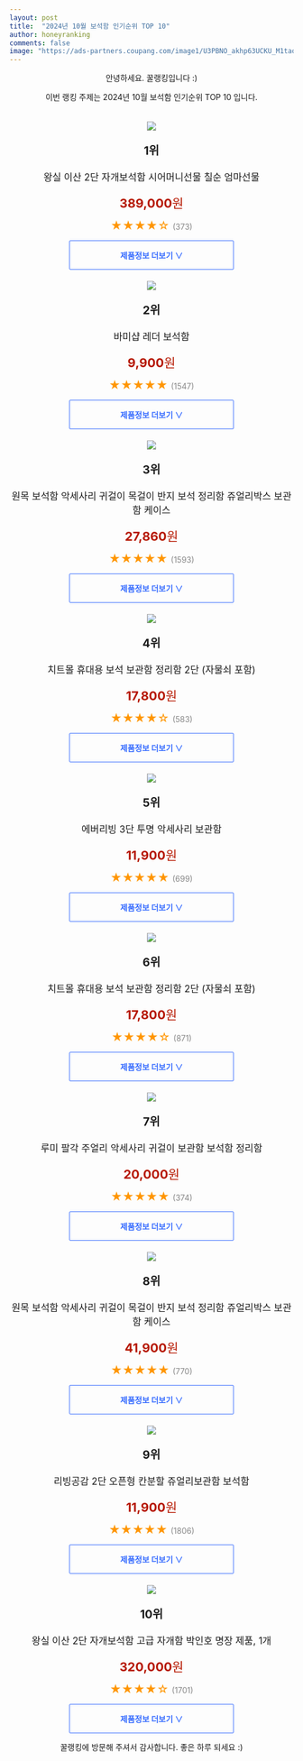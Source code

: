 ```yaml
---
layout: post
title:  "2024년 10월 보석함 인기순위 TOP 10"
author: honeyranking
comments: false
image: "https://ads-partners.coupang.com/image1/U3PBNO_akhp63UCKU_M1taqwKen5rM9vssvTWmw8jbmXJpa33N3DGarMWC6Izx5IojVyN3NkCS990y9gHfllYKOcDx6kww3IezV2Qv2Ieg3FInyTkVGrOqtlWyAaQtKrYtvE-u43iBZl5NgUOnpOdtGBXm0EVA7HZ2cc-JGjQHs0YLrNWPDlWDBy6uABwLYqiZBWwKlIYmyDfNB-DRF1BOpxQKAMZ1RLdc50DCBQD7zc6zt2h2Ih-OeZmigZRLkekRkwNGNfBK9q-xSGIe4y4hjlexfuj1e0NrOHiYfOEb_iPtlIkt06WKl7hYvOLg=="
---
```

<p style="text-align: center;">안녕하세요. 꿀랭킹입니다 :)</p>
<p style="text-align: center;">이번 랭킹 주제는 2024년 10월 보석함 인기순위 TOP 10 입니다.</p><center><img src="https://ads-partners.coupang.com/image1/U3PBNO_akhp63UCKU_M1taqwKen5rM9vssvTWmw8jbmXJpa33N3DGarMWC6Izx5IojVyN3NkCS990y9gHfllYKOcDx6kww3IezV2Qv2Ieg3FInyTkVGrOqtlWyAaQtKrYtvE-u43iBZl5NgUOnpOdtGBXm0EVA7HZ2cc-JGjQHs0YLrNWPDlWDBy6uABwLYqiZBWwKlIYmyDfNB-DRF1BOpxQKAMZ1RLdc50DCBQD7zc6zt2h2Ih-OeZmigZRLkekRkwNGNfBK9q-xSGIe4y4hjlexfuj1e0NrOHiYfOEb_iPtlIkt06WKl7hYvOLg==" style="margin-top:20px" /></center><p style="text-align: center; font-size: 20px"><b>1위</b></p><p style="text-align: center; font-size: 17px">왕실 이산 2단 자개보석함 시어머니선물 칠순 엄마선물</p><p style="text-align: center;"><span style="color: #b61800; font-size: 22px;"><b>389,000</b>원</span></p><p style="text-align: center;"><span style="color: #ff9600; font-size: 20px;">★★★★☆ </span><span style="color: #878787;">(373)</span></p><center><a href="https://link.coupang.com/re/AFFSDP?lptag=AF3899140&subid=honeyrank&pageKey=6471577770&itemId=14127257575&vendorItemId=81374068332&traceid=V0-153-1034415c2fc4c2bc&clickBeacon=5ae04150-93b3-11ef-a0cf-3b4e28f3b7a3%7E3&requestid=20241027010000462012500249&token=31850C%7CMIXED"><div style="font-size: 14px; display: inline-block; padding: 15px 90px; color: #346aff; border-radius: 2px; border: 1px solid #346aff; cursor: pointer;"><b>제품정보 더보기 &or;</b></div></a></center><center><img src="https://ads-partners.coupang.com/image1/pDiqIC6gaqPlaV2QpB6u7w34CRDUIRK6SVBvUTqfq1BoPE0HRB47WAabsu6lIQhJlXmJb0ZMeCXoldePEB5G0MUpIFc2rq-yqzdcRbB3lWKzFWaDOPY-xxCXvjc2JFip58wawIdH4l-ciQtFDUL8jQk7NuQVkKBWoLbRloaFilKcXdHjXwlP3rSxgw2g2TPepVlrSHIhpr3Vz0ASbL2CczF1hDHlvIbRb7wkbpSfrc2qEFbBn6F_sRyw5TdPbB7GdWqn_JF6HN0BzRi1riTH3X8y_A57L_KMKA==" style="margin-top:20px" /></center><p style="text-align: center; font-size: 20px"><b>2위</b></p><p style="text-align: center; font-size: 17px">바미샵 레더 보석함</p><p style="text-align: center;"><span style="color: #b61800; font-size: 22px;"><b>9,900</b>원</span></p><p style="text-align: center;"><span style="color: #ff9600; font-size: 20px;">★★★★★ </span><span style="color: #878787;">(1547)</span></p><center><a href="https://link.coupang.com/re/AFFSDP?lptag=AF3899140&subid=honeyrank&pageKey=161677685&itemId=464344386&vendorItemId=4156090380&traceid=V0-153-3a2a41ff1b86bd9a&requestid=20241027010000462012500249&token=31850C%7CMIXED"><div style="font-size: 14px; display: inline-block; padding: 15px 90px; color: #346aff; border-radius: 2px; border: 1px solid #346aff; cursor: pointer;"><b>제품정보 더보기 &or;</b></div></a></center><center><img src="https://ads-partners.coupang.com/image1/bczadpERz-Y0egkhbb8MBmXLamcfcVBNGf47Ucl6j9GTx7kPyZktRtZjctDDcbBmuouMDlzGipDpWtPMy-kX3jgX7aKFZyYBE7KnP7dpv2I88bBikm8ByOTZcO9OZ-V__x7QgUTRd13wjI5Hy2Zc7gwQ356-RMfbb4wUL7eUS4XO56YPv7W877IZBXNvAr3W1HfNyc21PxePIoTIE9qDjN7BGdoo4Vz_NQMJF9kTxrnO-sy33NGAql2lwzFuoUKaxGcywkrx8ea3Q2WyJdlu67aelGujPIdpQi47Z-hHQ4USDpwPc1O9bJ0=" style="margin-top:20px" /></center><p style="text-align: center; font-size: 20px"><b>3위</b></p><p style="text-align: center; font-size: 17px">원목 보석함 악세사리 귀걸이 목걸이 반지 보석 정리함 쥬얼리박스 보관함 케이스</p><p style="text-align: center;"><span style="color: #b61800; font-size: 22px;"><b>27,860</b>원</span></p><p style="text-align: center;"><span style="color: #ff9600; font-size: 20px;">★★★★★ </span><span style="color: #878787;">(1593)</span></p><center><a href="https://link.coupang.com/re/AFFSDP?lptag=AF3899140&subid=honeyrank&pageKey=5480286471&itemId=8451178192&vendorItemId=75738772895&traceid=V0-153-d34c67887881fa19&requestid=20241027010000462012500249&token=31850C%7CMIXED"><div style="font-size: 14px; display: inline-block; padding: 15px 90px; color: #346aff; border-radius: 2px; border: 1px solid #346aff; cursor: pointer;"><b>제품정보 더보기 &or;</b></div></a></center><center><img src="https://ads-partners.coupang.com/image1/lZwfPNb2zcKiXFLrlZl8_bjfBcaTMN5U0klGStTXJ0yQTlRm7NnhTbT71JiXxE5wG4Az1Wsimynti01BVA2SHuAXXXvMS4EaRSYd7QHRzyCIDugFRy4cCTz7Q4Rys-AyxBig-9u34Du5axnbbN50PeI_eVVx-AA0h691h5r92PjXgkyAfc4EIwxxmxz4LP2OELf5Wx0tHwg5Ep7vSStv8QwnidGvAsaRoRvezBmfNLQfh-MTpBrVoReNVACE8MQEJi4DK02iejz_DKF4eT9ICRrwoltoxplBrLay0iiZLvKzs5X4_Zo7mm9G8TyQVWeR" style="margin-top:20px" /></center><p style="text-align: center; font-size: 20px"><b>4위</b></p><p style="text-align: center; font-size: 17px">치트몰 휴대용 보석 보관함 정리함 2단 (자물쇠 포함)</p><p style="text-align: center;"><span style="color: #b61800; font-size: 22px;"><b>17,800</b>원</span></p><p style="text-align: center;"><span style="color: #ff9600; font-size: 20px;">★★★★☆ </span><span style="color: #878787;">(583)</span></p><center><a href="https://link.coupang.com/re/AFFSDP?lptag=AF3899140&subid=honeyrank&pageKey=7707952547&itemId=20654503620&vendorItemId=87727458661&traceid=V0-153-24275946680e8111&clickBeacon=5ae06860-93b3-11ef-88c7-9f12d9df26a9%7E3&requestid=20241027010000462012500249&token=31850C%7CMIXED"><div style="font-size: 14px; display: inline-block; padding: 15px 90px; color: #346aff; border-radius: 2px; border: 1px solid #346aff; cursor: pointer;"><b>제품정보 더보기 &or;</b></div></a></center><center><img src="https://ads-partners.coupang.com/image1/977q6SCL5-EV2Elr9_j2sdl2X0cyVulZ-wsWtMSQiPlVcR3wI4L59EQwTocZotVvco_U58O1QFtW5SHerdI4voIx9yO2e6bcWBFC-kC8eDR87iPCdhFdyPNgZJQxaKGru8uElftU6GqXyXiYpGB6kdVB2XBWwDjUJM6YOivdOUr0knBrqhs4CJVGtvvri0eLv7vu5aj5ZQCL6DU7TVdX4zMfLj92jEcs1uNoZ9BSqPy_BH6C-YzLLTcWVfpPZSOZTaigKLe2c-O5v65b3uOIFJ0Aw6zVozo7aDYIlqL-H_MalNNFp3PyuIE=" style="margin-top:20px" /></center><p style="text-align: center; font-size: 20px"><b>5위</b></p><p style="text-align: center; font-size: 17px">에버리빙 3단 투명 악세사리 보관함</p><p style="text-align: center;"><span style="color: #b61800; font-size: 22px;"><b>11,900</b>원</span></p><p style="text-align: center;"><span style="color: #ff9600; font-size: 20px;">★★★★★ </span><span style="color: #878787;">(699)</span></p><center><a href="https://link.coupang.com/re/AFFSDP?lptag=AF3899140&subid=honeyrank&pageKey=7116872265&itemId=17808258516&vendorItemId=86627793651&traceid=V0-153-cd003a212a4d2f84&requestid=20241027010000462012500249&token=31850C%7CMIXED"><div style="font-size: 14px; display: inline-block; padding: 15px 90px; color: #346aff; border-radius: 2px; border: 1px solid #346aff; cursor: pointer;"><b>제품정보 더보기 &or;</b></div></a></center><center><img src="https://ads-partners.coupang.com/image1/6-uc2iEn7AkIOTGe67ogeJd_Ho_uwE0aDw9kW-pFDKhFiU-i4dMGxHGG2M0HD2RQmdVehwSL_dNSCoMWwOHlFiJiCjhw4AddZRuFxGyH3rydP7gTlcqxgLD0z4EInRERTN8RkWhbDuzPcFQNjk31TNBdcQOtUB_O45jflDMEhxqO69q-OxAZBYi6TcWWrEfe8bx7YIIYkrLwo7NiF915QcxMyrX6F6x6vDrjymtsfR5Z7fGS6Gg7yOEx19Jtbxq4iZ_3ANYnVEVtgOdCqWEKkfZtF_80FyX7Met2ahBYM2Si3EWSp2a8RXdfc3nPOCd8" style="margin-top:20px" /></center><p style="text-align: center; font-size: 20px"><b>6위</b></p><p style="text-align: center; font-size: 17px">치트몰 휴대용 보석 보관함 정리함 2단 (자물쇠 포함)</p><p style="text-align: center;"><span style="color: #b61800; font-size: 22px;"><b>17,800</b>원</span></p><p style="text-align: center;"><span style="color: #ff9600; font-size: 20px;">★★★★☆ </span><span style="color: #878787;">(871)</span></p><center><a href="https://link.coupang.com/re/AFFSDP?lptag=AF3899140&subid=honeyrank&pageKey=7707952547&itemId=20654503626&vendorItemId=87727458721&traceid=V0-153-24275946680e8111&clickBeacon=5ae06860-93b3-11ef-812f-3885d422c99b%7E3&requestid=20241027010000462012500249&token=31850C%7CMIXED"><div style="font-size: 14px; display: inline-block; padding: 15px 90px; color: #346aff; border-radius: 2px; border: 1px solid #346aff; cursor: pointer;"><b>제품정보 더보기 &or;</b></div></a></center><center><img src="https://ads-partners.coupang.com/image1/jhKFb1CXL_62oSgQjqF2zG-Rv0IXmRw-3uE5kSdmw7RRNbRmBVl0z29cWuHCUaRdIJlN9_tfxVwAZ1NYBTkhrh105PLzQXqj_9PKW2I3JHOJfWZB-0XUQxPy5WSua8IL-pNOATwJbq-vr6KsgIo9m9BpZZvmSfNcT1L29eFYa4cf8pSqCYM9OpC0vqclXpHoJN0RQ-yR2cxe08WYg_IdSiJwxWafuT35FnGYoIBqyu2ft9i8NqCK03ki7pj3hpl_zUFRUrNM_INpPnW-Y74ZJ0VPxGlGWbRvOSmgXPf7pRIIDZUd___ol0al" style="margin-top:20px" /></center><p style="text-align: center; font-size: 20px"><b>7위</b></p><p style="text-align: center; font-size: 17px">루미 팔각 주얼리 악세사리 귀걸이 보관함 보석함 정리함</p><p style="text-align: center;"><span style="color: #b61800; font-size: 22px;"><b>20,000</b>원</span></p><p style="text-align: center;"><span style="color: #ff9600; font-size: 20px;">★★★★★ </span><span style="color: #878787;">(374)</span></p><center><a href="https://link.coupang.com/re/AFFSDP?lptag=AF3899140&subid=honeyrank&pageKey=6624144728&itemId=15073484866&vendorItemId=87502915337&traceid=V0-153-349860d5b10af39f&requestid=20241027010000462012500249&token=31850C%7CMIXED"><div style="font-size: 14px; display: inline-block; padding: 15px 90px; color: #346aff; border-radius: 2px; border: 1px solid #346aff; cursor: pointer;"><b>제품정보 더보기 &or;</b></div></a></center><center><img src="https://ads-partners.coupang.com/image1/kgwAJkvE2oalY9HGkncw0zLb_FmXLUB0ZQEb6WMnHaOJsToQMStGiMn3cQZx1WqP1Nh7Xi_OxZENZmtwpz8_aZD04UHlOKghstAkv6X54lQipq2NQdmZ99r-aWFvtUWzX-mwC0xy-lNPsJzld04jjSYbX71TJ9rMsSFckwIFAsbYt-tdxpVXImxhkC887CynVXk7oxpO0cHCktYB_Mtmg4FvXVDgyqzDPOdGXs7cTRIl1wHKXM3f34Wj9MHKlVvRj3gNjic2pOsd8T0ilNk4QfAAv_i339a0wi--WVxVcfsElsmaKedyrsjf" style="margin-top:20px" /></center><p style="text-align: center; font-size: 20px"><b>8위</b></p><p style="text-align: center; font-size: 17px">원목 보석함 악세사리 귀걸이 목걸이 반지 보석 정리함 쥬얼리박스 보관함 케이스</p><p style="text-align: center;"><span style="color: #b61800; font-size: 22px;"><b>41,900</b>원</span></p><p style="text-align: center;"><span style="color: #ff9600; font-size: 20px;">★★★★★ </span><span style="color: #878787;">(770)</span></p><center><a href="https://link.coupang.com/re/AFFSDP?lptag=AF3899140&subid=honeyrank&pageKey=6935283590&itemId=16797635161&vendorItemId=83978262231&traceid=V0-153-b5876510e0a0852d&requestid=20241027010000462012500249&token=31850C%7CMIXED"><div style="font-size: 14px; display: inline-block; padding: 15px 90px; color: #346aff; border-radius: 2px; border: 1px solid #346aff; cursor: pointer;"><b>제품정보 더보기 &or;</b></div></a></center><center><img src="https://ads-partners.coupang.com/image1/w9A--8yNLtZemhPLw79XD_VxVFlGszAernJ_uiewqPVStgV-5rmAitc5mF3Dpyewb_Afn_nC7OlpWCr3lNbYfvnO9mFPb03osm5valpxo3AU_nbqfrL50X5FsTnbs3agpCHx_izRvPPfnLcPjiokgFbrK6mIIh8TEqoK6DQX3XARMdBxlnIV5VZ74Y8p9AHl7Z3g-MIVeuOrxW5Y0_yVih8_70-r2bZjYfxwZ8S8gIch7paASkoMtYWUW_y86tgmtkFIkWA_sX_G0_NLyS-NzUE41l_bXDrlCrtjVf1HjdFQWgj35QqSdvU=" style="margin-top:20px" /></center><p style="text-align: center; font-size: 20px"><b>9위</b></p><p style="text-align: center; font-size: 17px">리빙공감 2단 오픈형 칸분할 쥬얼리보관함 보석함</p><p style="text-align: center;"><span style="color: #b61800; font-size: 22px;"><b>11,900</b>원</span></p><p style="text-align: center;"><span style="color: #ff9600; font-size: 20px;">★★★★★ </span><span style="color: #878787;">(1806)</span></p><center><a href="https://link.coupang.com/re/AFFSDP?lptag=AF3899140&subid=honeyrank&pageKey=8151274399&itemId=23198005954&vendorItemId=90230593921&traceid=V0-153-5a366613ec5cb5eb&requestid=20241027010000462012500249&token=31850C%7CMIXED"><div style="font-size: 14px; display: inline-block; padding: 15px 90px; color: #346aff; border-radius: 2px; border: 1px solid #346aff; cursor: pointer;"><b>제품정보 더보기 &or;</b></div></a></center><center><img src="https://ads-partners.coupang.com/image1/cD8UVW1QhMqFX8MYcJQybO9lrk3z3bVR00xgOF22xOK30cOBTUTUqHghJSRWl6R9njwrio8ix1H_1652kQV4r5W5KvK_EMikEaBPQOmN2NY8vPuwtgXN91KPmv5Cp6CXzDO_SNB6MsixqXR5Lf1GUO0_avIT0gw9kzb64I7nH75834goYd7vvTl4lZWRTNepFTjo-Go3f6q0dAbqbqlS2-i9Z0fxatT0q-0zaH9GkOt6iv3nCSdb_BhTdrHbo9MfFNBg8rGebyHeogrETJ3bafjgm71uRTnkQD3GEBY4SMSuQKyplNb8xn7M5cYHXg==" style="margin-top:20px" /></center><p style="text-align: center; font-size: 20px"><b>10위</b></p><p style="text-align: center; font-size: 17px">왕실 이산 2단 자개보석함 고급 자개함 박인호 명장 제품, 1개</p><p style="text-align: center;"><span style="color: #b61800; font-size: 22px;"><b>320,000</b>원</span></p><p style="text-align: center;"><span style="color: #ff9600; font-size: 20px;">★★★★☆ </span><span style="color: #878787;">(1701)</span></p><center><a href="https://link.coupang.com/re/AFFSDP?lptag=AF3899140&subid=honeyrank&pageKey=6280304395&itemId=12892241009&vendorItemId=87540303135&traceid=V0-153-2ab0740d87995ce0&clickBeacon=5ae06860-93b3-11ef-8dfa-e180935ccab3%7E3&requestid=20241027010000462012500249&token=31850C%7CMIXED"><div style="font-size: 14px; display: inline-block; padding: 15px 90px; color: #346aff; border-radius: 2px; border: 1px solid #346aff; cursor: pointer;"><b>제품정보 더보기 &or;</b></div></a></center><p style="text-align: center;">꿀랭킹에 방문해 주셔서 감사합니다. 좋은 하루 되세요 :)</p>